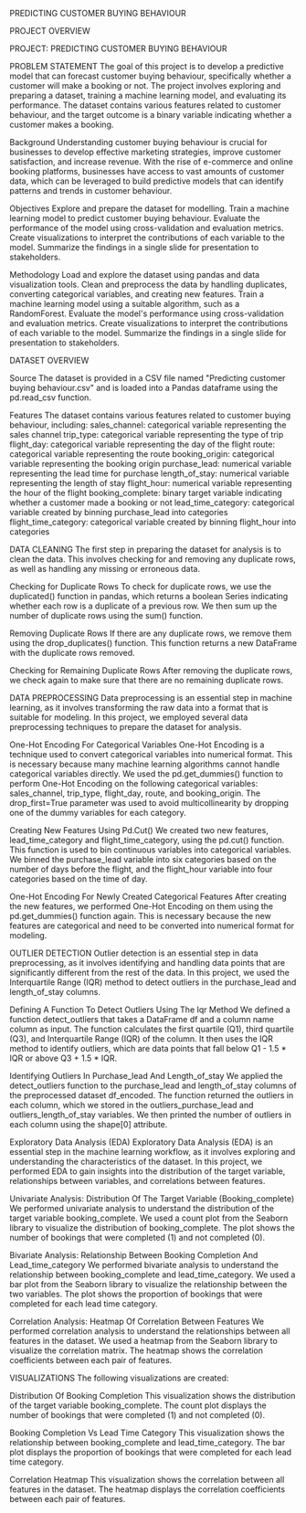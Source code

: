 PREDICTING CUSTOMER BUYING BEHAVIOUR

PROJECT OVERVIEW

PROJECT: PREDICTING CUSTOMER BUYING BEHAVIOUR

PROBLEM STATEMENT
The goal of this project is to develop a predictive model that can forecast customer buying behaviour, specifically whether a customer will make a booking or not. The project involves exploring and preparing a dataset, training a machine learning model, and evaluating its performance. The dataset contains various features related to customer behaviour, and the target outcome is a binary variable indicating whether a customer makes a booking.

Background
Understanding customer buying behaviour is crucial for businesses to develop effective marketing strategies, improve customer satisfaction, and increase revenue. With the rise of e-commerce and online booking platforms, businesses have access to vast amounts of customer data, which can be leveraged to build predictive models that can identify patterns and trends in customer behaviour.

Objectives
Explore and prepare the dataset for modelling.
Train a machine learning model to predict customer buying behaviour.
Evaluate the performance of the model using cross-validation and evaluation metrics.
Create visualizations to interpret the contributions of each variable to the model.
Summarize the findings in a single slide for presentation to stakeholders.

Methodology
Load and explore the dataset using pandas and data visualization tools.
Clean and preprocess the data by handling duplicates, converting categorical variables, and creating new features.
Train a machine learning model using a suitable algorithm, such as a RandomForest.
Evaluate the model's performance using cross-validation and evaluation metrics.
Create visualizations to interpret the contributions of each variable to the model.
Summarize the findings in a single slide for presentation to stakeholders.

DATASET OVERVIEW

Source
The dataset is provided in a CSV file named "Predicting customer buying behaviour.csv" and is loaded into a Pandas dataframe using the pd.read_csv function.

Features
The dataset contains various features related to customer buying behaviour, including:
sales_channel: categorical variable representing the sales channel
trip_type: categorical variable representing the type of trip
flight_day: categorical variable representing the day of the flight
route: categorical variable representing the route
booking_origin: categorical variable representing the booking origin
purchase_lead: numerical variable representing the lead time for purchase
length_of_stay: numerical variable representing the length of stay
flight_hour: numerical variable representing the hour of the flight
booking_complete: binary target variable indicating whether a customer made a booking or not
lead_time_category: categorical variable created by binning purchase_lead into categories
flight_time_category: categorical variable created by binning flight_hour into categories

DATA CLEANING
The first step in preparing the dataset for analysis is to clean the data. This involves checking for and removing any duplicate rows, as well as handling any missing or erroneous data.

Checking for Duplicate Rows
To check for duplicate rows, we use the duplicated() function in pandas, which returns a boolean Series indicating whether each row is a duplicate of a previous row. We then sum up the number of duplicate rows using the sum() function.

Removing Duplicate Rows
If there are any duplicate rows, we remove them using the drop_duplicates() function. This function returns a new DataFrame with the duplicate rows removed.

Checking for Remaining Duplicate Rows
After removing the duplicate rows, we check again to make sure that there are no remaining duplicate rows.

DATA PREPROCESSING
Data preprocessing is an essential step in machine learning, as it involves transforming the raw data into a format that is suitable for modeling. In this project, we employed several data preprocessing techniques to prepare the dataset for analysis.

One-Hot Encoding For Categorical Variables
One-Hot Encoding is a technique used to convert categorical variables into numerical format. This is necessary because many machine learning algorithms cannot handle categorical variables directly. We used the pd.get_dummies() function to perform One-Hot Encoding on the following categorical variables: sales_channel, trip_type, flight_day, route, and booking_origin. The drop_first=True parameter was used to avoid multicollinearity by dropping one of the dummy variables for each category.

Creating New Features Using Pd.Cut()
We created two new features, lead_time_category and flight_time_category, using the pd.cut() function. This function is used to bin continuous variables into categorical variables. We binned the purchase_lead variable into six categories based on the number of days before the flight, and the flight_hour variable into four categories based on the time of day.

One-Hot Encoding For Newly Created Categorical Features
After creating the new features, we performed One-Hot Encoding on them using the pd.get_dummies() function again. This is necessary because the new features are categorical and need to be converted into numerical format for modeling.

OUTLIER DETECTION
Outlier detection is an essential step in data preprocessing, as it involves identifying and handling data points that are significantly different from the rest of the data. In this project, we used the Interquartile Range (IQR) method to detect outliers in the purchase_lead and length_of_stay columns.

Defining A Function To Detect Outliers Using The Iqr Method
We defined a function detect_outliers that takes a DataFrame df and a column name column as input. The function calculates the first quartile (Q1), third quartile (Q3), and Interquartile Range (IQR) of the column. It then uses the IQR method to identify outliers, which are data points that fall below Q1 - 1.5 * IQR or above Q3 + 1.5 * IQR.

Identifying Outliers In Purchase_lead And Length_of_stay
We applied the detect_outliers function to the purchase_lead and length_of_stay columns of the preprocessed dataset df_encoded. The function returned the outliers in each column, which we stored in the outliers_purchase_lead and outliers_length_of_stay variables. We then printed the number of outliers in each column using the shape[0] attribute.

Exploratory Data Analysis (EDA)
Exploratory Data Analysis (EDA) is an essential step in the machine learning workflow, as it involves exploring and understanding the characteristics of the dataset. In this project, we performed EDA to gain insights into the distribution of the target variable, relationships between variables, and correlations between features.

Univariate Analysis: Distribution Of The Target Variable (Booking_complete)
We performed univariate analysis to understand the distribution of the target variable booking_complete. We used a count plot from the Seaborn library to visualize the distribution of booking_complete. The plot shows the number of bookings that were completed (1) and not completed (0).

Bivariate Analysis: Relationship Between Booking Completion And Lead_time_category
We performed bivariate analysis to understand the relationship between booking_complete and lead_time_category. We used a bar plot from the Seaborn library to visualize the relationship between the two variables. The plot shows the proportion of bookings that were completed for each lead time category.

Correlation Analysis: Heatmap Of Correlation Between Features
We performed correlation analysis to understand the relationships between all features in the dataset. We used a heatmap from the Seaborn library to visualize the correlation matrix. The heatmap shows the correlation coefficients between each pair of features.

VISUALIZATIONS
The following visualizations are created:

Distribution Of Booking Completion
This visualization shows the distribution of the target variable booking_complete. The count plot displays the number of bookings that were completed (1) and not completed (0).

Booking Completion Vs Lead Time Category
This visualization shows the relationship between booking_complete and lead_time_category. The bar plot displays the proportion of bookings that were completed for each lead time category.

Correlation Heatmap
This visualization shows the correlation between all features in the dataset. The heatmap displays the correlation coefficients between each pair of features.
